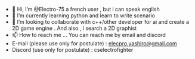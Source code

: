 - 👋 Hi, I’m @Electro-75 a french user , but i can speak english
- 🌱 I’m currently learning python and  learn to write scenario
- 💞️ I’m looking to collaborate with c++/other developer for ai and create a 2D game engine . And also , i search a 2D graphist
- 📫 How to reach me ... You can reach me by email and discord
- E-mail (please use only for postulate) : elecpro.yashiro@gmail.com
- Discord (use only for postulate) : cselectrofighter
